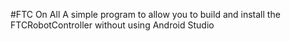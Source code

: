 #FTC On All
A simple program to allow you to build and install the FTCRobotController without using Android Studio
